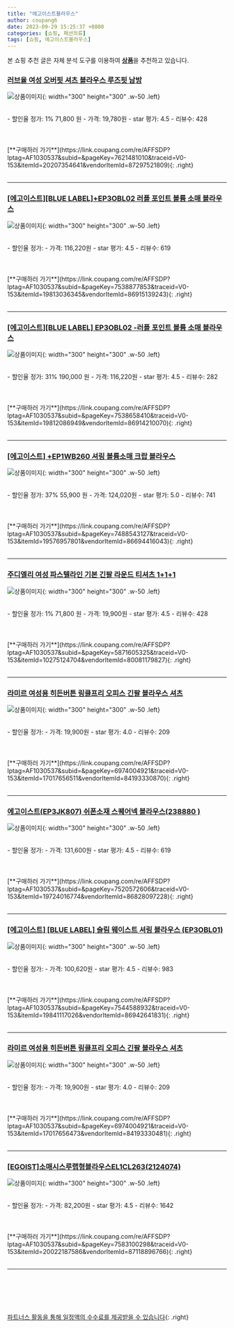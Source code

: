 ```yaml
---
title: "에고이스트블라우스"
author: coupang6
date: 2023-09-29 15:25:37 +0800
categories: [쇼핑, 패션의류]
tags: [쇼핑, 에고이스트블라우스]
---
```


본 쇼핑 추천 글은 자체 분석 도구를 이용하여 [**상품**](https://link.coupang.com/a/bao1ui)을 추천하고 있습니다.

### [러브율 여성 오버핏 셔츠 블라우스 루즈핏 남방](https://link.coupang.com/re/AFFSDP?lptag=AF1030537&subid=&pageKey=7621481010&traceid=V0-153&itemId=20207354641&vendorItemId=87297521809)

![상품이미지](https://thumbnail10.coupangcdn.com/thumbnails/remote/230x230ex/image/vendor_inventory/a30d/3d4359fad94cc3b728fb29843a42c1eb027c552d23e9fd1699a41ce87b5f.jpg){: width="300" height="300" .w-50 .left}


<br>
- 할인율 정가: 1%  71,800   원
- 가격: 19,780원
- star 평가: 4.5
- 리뷰수: 428
<br>
<br>
<br>
<br>
[**구매하러 가기**](https://link.coupang.com/re/AFFSDP?lptag=AF1030537&subid=&pageKey=7621481010&traceid=V0-153&itemId=20207354641&vendorItemId=87297521809){: .right}
<br>
<br>

---

### [[에고이스트][BLUE LABEL]+EP3OBL02 러플 포인트 볼륨 소매 블라우스](https://link.coupang.com/re/AFFSDP?lptag=AF1030537&subid=&pageKey=7538877853&traceid=V0-153&itemId=19813036345&vendorItemId=86915139243)

![상품이미지](https://thumbnail9.coupangcdn.com/thumbnails/remote/230x230ex/image/vendor_inventory/6e26/5ca6b1115905cc7da0ab077e3cc2134021bb88d19143d8ffc47b4d3832ae.jpg){: width="300" height="300" .w-50 .left}


<br>
- 할인율 정가: 
- 가격: 116,220원
- star 평가: 4.5
- 리뷰수: 619
<br>
<br>
<br>
<br>
[**구매하러 가기**](https://link.coupang.com/re/AFFSDP?lptag=AF1030537&subid=&pageKey=7538877853&traceid=V0-153&itemId=19813036345&vendorItemId=86915139243){: .right}
<br>
<br>

---

### [[에고이스트][BLUE LABEL] EP3OBL02 -러플 포인트 볼륨 소매 블라우스](https://link.coupang.com/re/AFFSDP?lptag=AF1030537&subid=&pageKey=7538658410&traceid=V0-153&itemId=19812086949&vendorItemId=86914210070)

![상품이미지](https://thumbnail6.coupangcdn.com/thumbnails/remote/230x230ex/image/vendor_inventory/a03a/47830970b1b1dad9678ef146a1a11b6354255fc99a1e041d8450ce6360b6.jpg){: width="300" height="300" .w-50 .left}


<br>
- 할인율 정가: 31%  190,000   원
- 가격: 116,220원
- star 평가: 4.5
- 리뷰수: 282
<br>
<br>
<br>
<br>
[**구매하러 가기**](https://link.coupang.com/re/AFFSDP?lptag=AF1030537&subid=&pageKey=7538658410&traceid=V0-153&itemId=19812086949&vendorItemId=86914210070){: .right}
<br>
<br>

---

### [[에고이스트] +EP1WB260 셔링 볼륨소매 크랍 블라우스](https://link.coupang.com/re/AFFSDP?lptag=AF1030537&subid=&pageKey=7488543127&traceid=V0-153&itemId=19576957801&vendorItemId=86694416043)

![상품이미지](https://thumbnail6.coupangcdn.com/thumbnails/remote/230x230ex/image/vendor_inventory/557c/662c0ef24d8a6a262edbf2b35f3d88cc07fc099236153131d159a08e983e.jpg){: width="300" height="300" .w-50 .left}


<br>
- 할인율 정가: 37%  55,900   원
- 가격: 124,020원
- star 평가: 5.0
- 리뷰수: 741
<br>
<br>
<br>
<br>
[**구매하러 가기**](https://link.coupang.com/re/AFFSDP?lptag=AF1030537&subid=&pageKey=7488543127&traceid=V0-153&itemId=19576957801&vendorItemId=86694416043){: .right}
<br>
<br>

---

### [주디엘리 여성 파스텔라인 기본 긴팔 라운드 티셔츠 1+1+1](https://link.coupang.com/re/AFFSDP?lptag=AF1030537&subid=&pageKey=5871605325&traceid=V0-153&itemId=10275124704&vendorItemId=80081179827)

![상품이미지](https://thumbnail9.coupangcdn.com/thumbnails/remote/230x230ex/image/vendor_inventory/9a81/f4491c84ba0a65a4ff7e99bb2472486db389f6fe084170544fc51b79a3b1.jpg){: width="300" height="300" .w-50 .left}


<br>
- 할인율 정가: 1%  71,800   원
- 가격: 19,900원
- star 평가: 4.5
- 리뷰수: 428
<br>
<br>
<br>
<br>
[**구매하러 가기**](https://link.coupang.com/re/AFFSDP?lptag=AF1030537&subid=&pageKey=5871605325&traceid=V0-153&itemId=10275124704&vendorItemId=80081179827){: .right}
<br>
<br>

---

### [라미르 여성용 히든버튼 링클프리 오피스 긴팔 블라우스 셔츠](https://link.coupang.com/re/AFFSDP?lptag=AF1030537&subid=&pageKey=6974004921&traceid=V0-153&itemId=17017656511&vendorItemId=84193330870)

![상품이미지](https://thumbnail7.coupangcdn.com/thumbnails/remote/230x230ex/image/rs_quotation_api/etolodqr/8a5230f34f3748848af181daa6805c9d.jpg){: width="300" height="300" .w-50 .left}


<br>
- 할인율 정가: 
- 가격: 19,900원
- star 평가: 4.0
- 리뷰수: 209
<br>
<br>
<br>
<br>
[**구매하러 가기**](https://link.coupang.com/re/AFFSDP?lptag=AF1030537&subid=&pageKey=6974004921&traceid=V0-153&itemId=17017656511&vendorItemId=84193330870){: .right}
<br>
<br>

---

### [에고이스트(EP3JK807) 쉬폰소재 스퀘어넥 블라우스(238880 )](https://link.coupang.com/re/AFFSDP?lptag=AF1030537&subid=&pageKey=7520572606&traceid=V0-153&itemId=19724016774&vendorItemId=86828097228)

![상품이미지](https://thumbnail10.coupangcdn.com/thumbnails/remote/230x230ex/image/vendor_inventory/0182/2c1955f14ee2928c4285d6ca3a64740c18793beeadf460e312e9b5a02c2e.jpg){: width="300" height="300" .w-50 .left}


<br>
- 할인율 정가: 
- 가격: 131,600원
- star 평가: 4.5
- 리뷰수: 619
<br>
<br>
<br>
<br>
[**구매하러 가기**](https://link.coupang.com/re/AFFSDP?lptag=AF1030537&subid=&pageKey=7520572606&traceid=V0-153&itemId=19724016774&vendorItemId=86828097228){: .right}
<br>
<br>

---

### [[에고이스트] [BLUE LABEL] 슬림 웨이스트 셔링 블라우스 (EP3OBL01)](https://link.coupang.com/re/AFFSDP?lptag=AF1030537&subid=&pageKey=7544588932&traceid=V0-153&itemId=19841117026&vendorItemId=86942641831)

![상품이미지](https://thumbnail9.coupangcdn.com/thumbnails/remote/230x230ex/image/vendor_inventory/9dc6/edf7aa78ac15fb771e562caad25636d0e8c487a6b561f5dbdd2bd084f10d.jpg){: width="300" height="300" .w-50 .left}


<br>
- 할인율 정가: 
- 가격: 100,620원
- star 평가: 4.5
- 리뷰수: 983
<br>
<br>
<br>
<br>
[**구매하러 가기**](https://link.coupang.com/re/AFFSDP?lptag=AF1030537&subid=&pageKey=7544588932&traceid=V0-153&itemId=19841117026&vendorItemId=86942641831){: .right}
<br>
<br>

---

### [라미르 여성용 히든버튼 링클프리 오피스 긴팔 블라우스 셔츠](https://link.coupang.com/re/AFFSDP?lptag=AF1030537&subid=&pageKey=6974004921&traceid=V0-153&itemId=17017656473&vendorItemId=84193330481)

![상품이미지](https://thumbnail8.coupangcdn.com/thumbnails/remote/230x230ex/image/rs_quotation_api/rfg4mmvu/0cf30400dd4e47a0a9354dbf0176c234.jpg){: width="300" height="300" .w-50 .left}


<br>
- 할인율 정가: 
- 가격: 19,900원
- star 평가: 4.0
- 리뷰수: 209
<br>
<br>
<br>
<br>
[**구매하러 가기**](https://link.coupang.com/re/AFFSDP?lptag=AF1030537&subid=&pageKey=6974004921&traceid=V0-153&itemId=17017656473&vendorItemId=84193330481){: .right}
<br>
<br>

---

### [[EGOIST]소매시스루랩형블라우스EL1CL263(2124074)](https://link.coupang.com/re/AFFSDP?lptag=AF1030537&subid=&pageKey=7583100298&traceid=V0-153&itemId=20022187586&vendorItemId=87118896766)

![상품이미지](https://thumbnail10.coupangcdn.com/thumbnails/remote/230x230ex/image/vendor_inventory/e76a/6469dd5c1206ca038d274b0425ae4c44165165b85271e7dc0bcb346e59b5.jpg){: width="300" height="300" .w-50 .left}


<br>
- 할인율 정가: 
- 가격: 82,200원
- star 평가: 4.5
- 리뷰수: 1642
<br>
<br>
<br>
<br>
[**구매하러 가기**](https://link.coupang.com/re/AFFSDP?lptag=AF1030537&subid=&pageKey=7583100298&traceid=V0-153&itemId=20022187586&vendorItemId=87118896766){: .right}
<br>
<br>

---
<br><br><br><br><br> [파트너스 활동을 통해 일정액의 수수료를 제공받을 수 있습니다](https://link.coupang.com/a/bao1ui){: .right}